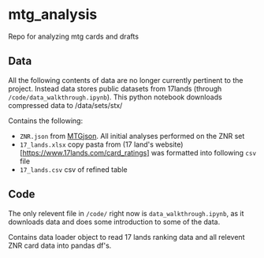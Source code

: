 # mtg_analysis
Repo for analyzing mtg cards and drafts

## Data
All the following contents of data are no longer currently pertinent to the project. Instead data stores public datasets from 17lands (through `/code/data_walkthrough.ipynb`). This python notebook downloads compressed data to /data/sets/stx/

Contains the following: 
- `ZNR.json` from [MTGjson](https://mtgjson.com/downloads/all-sets/). All initial analyses performed on the ZNR set
- `17_lands.xlsx` copy pasta from (17 land's website)[https://www.17lands.com/card_ratings] was formatted into following `csv` file
- `17_lands.csv` csv of refined table

## Code
The only relevent file in `/code/` right now is `data_walkthrough.ipynb`, as it downloads data and does some introduction to some of the data.

Contains data loader object to read 17 lands ranking data and all relevent ZNR card data into pandas df's. 

